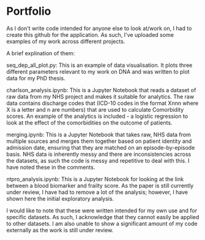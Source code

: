 # Portfolio

As I don't write code intended for anyone else to look at/work on, I had to create this github for the application. As such, I've uploaded some examples of my work across different projects. 

A brief explination of them:

seq_dep_all_plot.py: This is an example of data visualisation. It plots three different parameters relevant to my work on DNA and was written to plot data for my PhD thesis.

charlson_analysis.ipynb: This is a Jupyter Notebook that reads a dataset of raw data from my NHS project and makes it suitable for analytics. The raw data contains discharge codes that (ICD-10 codes in the format Xnnn where X is a letter and n are numbers) that are used to calculate Comorbidity scores. An example of the analytics is included - a logistic regression to look at the effect of the comorbidities on the outcome of patients. 

merging.ipynb: This is a Jupyter Notebook that takes raw, NHS data from multiple sources and merges them together based on patient identity and admission date, ensuring that they are matched on an episode-by-episode basis. NHS data is inherently messy and there are inconsistencies across the datasets, as such the code is messy and repetitive to deal with this. I have noted these in the comments.

ntpro_analysis.ipynb: This is a Jupyter Notebook for looking at the link between a blood biomarker and frailty score. As the paper is still currently under review, I have had to remove a lot of the analysis; however, I have shown here the initial exploratory analysis. 

I would like to note that these were written intended for my own use and for specific datasets. As such, I acknowledge that they cannot easily be applied to other datasets. I am also unable to show a significant amount of my code externally as the work is still under review.
